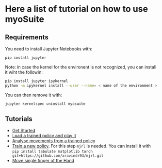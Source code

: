 # Here a list of tutorial on how to use myoSuite

## Requirements
You need to install Jupyter Notebooks with:
``` bash
pip install jupyter
```

Note: in case the kernel for the environent is not recognized, you can install it wiht the followin:

``` bash
pip install jupyter ipykernel
python -m ipykernel install --user --name= < name of the environment >
```
You can then remove it with:
``` bash
jupyter kernelspec uninstall myosuite
```

## Tutorials

- [Get Started](./1_Get_Started.ipynb)
- [Load a trained policy and play it](./2_Load_policy.ipynb)
- [Analyse movements from a trained policy](./3_Analyse_movements.ipynb)
- [Train a new policy](./4_Train_policy.ipynb). For this step `mjrl` is needed. You can install it with `pip install tabulate matplotlib torch git+https://github.com/aravindr93/mjrl.git`
- [Move single finger of the Hand](./5_Move_Hand_Fingers.ipynb)
